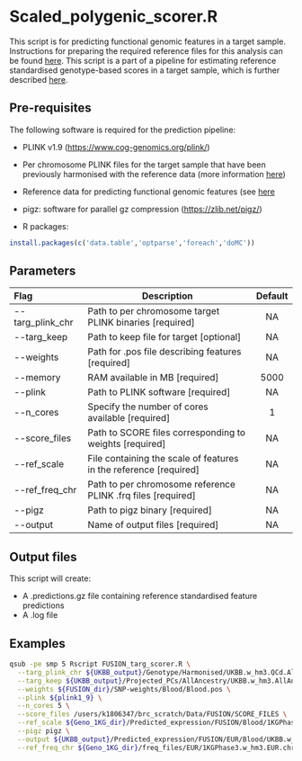 # Scaled_polygenic_scorer.R

This script is for predicting functional genomic features in a target sample. Instructions for preparing the required reference files for this analysis can be found [here](https://opain.github.io/GenoPred/Pipeline_prep.html#5_functionally-informed_polygenic_scoring). This script is a part of a pipeline for estimating reference standardised genotype-based scores in a target sample, which is further described [here](https://opain.github.io/GenoPred/Genotype-based_scoring_in_target_samples.html).

## Pre-requisites
The following software is required for the prediction pipeline:

* PLINK v1.9 (https://www.cog-genomics.org/plink/)
* Per chromosome PLINK files for the target sample that have been previously harmonised with the reference data (more information [here](https://opain.github.io/GenoPred/Genotype-based_scoring_in_target_samples.html#1_harmonisation_with_the_reference))
* Reference data for predicting functional genomic features (see [here](https://opain.github.io/GenoPred/Pipeline_prep.html#5_functionally-informed_polygenic_scoring)
* pigz: software for parallel gz compression (https://zlib.net/pigz/)

* R packages:
```R
install.packages(c('data.table','optparse','foreach','doMC'))
```

## Parameters
| Flag     | Description                                                  | Default |
| :------- | ------------------------------------------------------------ | :-----: |
| --targ_plink_chr | Path to per chromosome target PLINK binaries [required] | NA |
| --targ_keep | Path to keep file for target [optional] | NA |
| --weights | Path for .pos file describing features [required] | NA |
| --memory | RAM available in MB [required] | 5000 |
| --plink | Path to PLINK software [required] | NA |
| --n_cores | Specify the number of cores available [required] | 1 |
| --score_files | Path to SCORE files corresponding to weights [required] | NA |
| --ref_scale | File containing the scale of features in the reference [required] | NA |
| --ref_freq_chr | Path to per chromosome reference PLINK .frq files [required] | NA |
| --pigz | Path to pigz binary [required] | NA |
| --output | Name of output files [required] | NA |

## Output files
This script will create: 

* A .predictions.gz file containing reference standardised feature predictions
* A .log file

## Examples
```sh
qsub -pe smp 5 Rscript FUSION_targ_scorer.R \
  --targ_plink_chr ${UKBB_output}/Genotype/Harmonised/UKBB.w_hm3.QCd.AllSNP.chr \
  --targ_keep ${UKBB_output}/Projected_PCs/AllAncestry/UKBB.w_hm3.AllAncestry.EUR.keep \
  --weights ${FUSION_dir}/SNP-weights/Blood/Blood.pos \
  --plink ${plink1_9} \
  --n_cores 5 \
  --score_files /users/k1806347/brc_scratch/Data/FUSION/SCORE_FILES \
  --ref_scale ${Geno_1KG_dir}/Predicted_expression/FUSION/Blood/1KGPhase3.w_hm3.FUSION.Blood.EUR.scale \
  --pigz pigz \
  --output ${UKBB_output}/Predicted_expression/FUSION/EUR/Blood/UKBB.w_hm3.QCd.AllSNP.FUSION.Blood \
  --ref_freq_chr ${Geno_1KG_dir}/freq_files/EUR/1KGPhase3.w_hm3.EUR.chr
```
